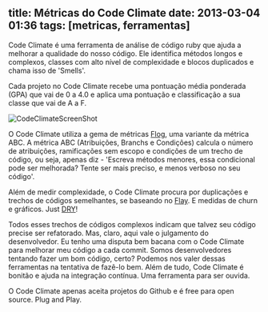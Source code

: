 title: Métricas do Code Climate
date: 2013-03-04 01:36
tags: [metricas, ferramentas]
---


Code Climate é uma ferramenta de análise de código ruby que ajuda a melhorar a qualidade do nosso código. Ele identifica métodos longos e complexos, classes com alto nível de complexidade e blocos duplicados e chama isso de 'Smells'. 

Cada projeto no Code Climate recebe uma pontuação média ponderada (GPA) que vai de 0 a 4.0 e aplica uma pontuação e classificação a sua classe que vai de A a F. 


![CodeClimateScreenShot][codeclimate]



O Code Climate utiliza a gema de métricas [Flog][3], uma variante da métrica ABC. A métrica ABC (Atribuições, Branchs e Condições) calcula o número de atribuições, ramificações sem escopo e condições de um trecho de código, ou seja, apenas diz - 'Escreva métodos menores, essa condicional pode ser melhorada? Tente ser mais preciso, e menos verboso no seu código'. 

Além de medir complexidade, o Code Climate procura por duplicações e trechos de códigos semelhantes, se baseando no [Flay][4]. E medidas de churn e gráficos. Just [DRY][5]! 

Todos esses trechos de códigos complexos indicam que talvez seu código precise ser refatorado. Mas, claro, aqui vale o julgamento do desenvolvedor. Eu tenho uma disputa bem bacana com o Code Climate para melhorar meu código a cada commit. Somos desenvolvedores tentando fazer um bom código, certo? Podemos nos valer dessas ferramentas na tentativa de fazê-lo bem. Além de tudo, Code Climate é bonitão e ajuda na integração contínua. Uma ferramenta para ser ouvida.

O Code Climate apenas aceita projetos do Github e é free para open source. Plug and Play.

[1]: http://codeclimate.com
[2]: http://c2.com/cgi/wiki?AbcMetric
[3]: http://ruby.sadi.st/Flog.html
[4]: http://ruby.sadi.st/Flay.html
[5]: http://en.wikipedia.org/wiki/Don't_repeat_yourself
[codeclimate]: http://69.164.216.134/files/screenshot.png